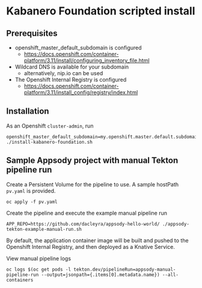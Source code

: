 # Kabanero Foundation scripted install

## Prerequisites

* openshift_master_default_subdomain is configured
  * https://docs.openshift.com/container-platform/3.11/install/configuring_inventory_file.html
* Wildcard DNS is available for your subdomain
  * alternatively, nip.io can be used
* The Openshift Internal Registry is configured
  * https://docs.openshift.com/container-platform/3.11/install_config/registry/index.html


## Installation

As an Openshift `cluster-admin`, run
```
openshift_master_default_subdomain=my.openshift.master.default.subdomain ./install-kabanero-foundation.sh
```



## Sample Appsody project with manual Tekton pipeline run

Create a Persistent Volume for the pipeline to use. A sample hostPath `pv.yaml` is provided.
```
oc apply -f pv.yaml
```

Create the pipeline and execute the example manual pipeline run
```
APP_REPO=https://github.com/dacleyra/appsody-hello-world/ ./appsody-tekton-example-manual-run.sh
```

By default, the application container image will be built and pushed to the Openshift Internal Registry, and then deployed as a Knative Service.

View manual pipeline logs
```
oc logs $(oc get pods -l tekton.dev/pipelineRun=appsody-manual-pipeline-run --output=jsonpath={.items[0].metadata.name}) --all-containers
```